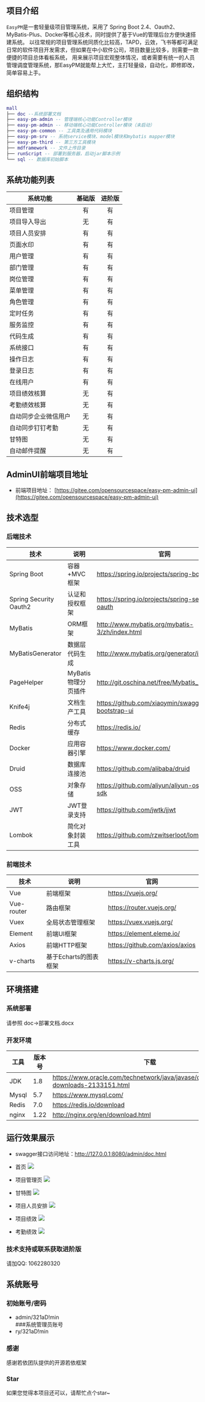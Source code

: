 
## 项目介绍

`EasyPM`是一套轻量级项目管理系统，采用了 Spring Boot 2.4、Oauth2、MyBatis-Plus、Docker等核心技术，同时提供了基于Vue的管理后台方便快速搭建系统。
以往常规的项目管理系统同质化比较高，TAPD，云效，飞书等都可满足日常的软件项目开发需求，但如果在中小软件公司，项目数量比较多，则需要一款便捷的项目总体看板系统，
用来展示项目宏观整体情况，或者需要有统一的人员管理调度管理系统，那EasyPM就能帮上大忙，主打轻量级，自动化，即修即改，简单容易上手。


## 组织结构

``` lua
mall
├── doc --系统部署文档
├── easy-pm-admin -- 管理端核心功能Controller模块
├── easy-pm-admin -- 移动端核心功能Controller模块（未启动）
├── easy-pm-common -- 工具类及通用代码模块
├── easy-pm-srv -- 系统service模块、model模块和mybatis mapper模块
├── easy-pm-third -- 第三方工具模块
├── mdframework -- 文件上传目录
├── runScript -- 部署到服务器，启动jar脚本示例
└── sql -- 数据库初始脚本
```

## 系统功能列表

| 系统功能       | 基础版 |                  进阶版                  |
|------------|:---:|:-------------------------------------:|
| 项目管理       |  有  |                   有                   |
| 项目导入导出     |  无  |                   有                   |
| 项目人员安排     |  有  |                   有                   |
| 页面水印       |  有  |                   有                   |
| 用户管理       |  有  |                   有                   |
| 部门管理       |  有  |                   有                   |
| 岗位管理       |  有  |                   有                   |
| 菜单管理       |  有  |                   有                   |
| 角色管理       |  有  |                   有                   |
| 定时任务       |  有  |                   有                   |
| 服务监控       |  有  |                   有                   |
| 代码生成       |  有  |                   有                   |
| 系统接口       |  有  |                   有                   |
| 操作日志       |  有  |                   有                   |
| 登录日志       |  有  |                   有                   |
| 在线用户       |  有  |                   有                   |
| 项目绩效核算     |  无  |                   有                   |
| 考勤绩效核算     |  无  |                   有                   |
| 自动同步企业微信用户 |  无  |                   有                   |
| 自动同步钉钉考勤   |  无  |                   有                   |
| 甘特图        |  无  |                   有                   |
| 自动邮件提醒     |  无  |                   有                   |


## AdminUI前端项目地址

- 前端项目地址： [https://gitee.com/opensourcespace/easy-pm-admin-ui](https://gitee.com/opensourcespace/easy-pm-admin-ui)

## 技术选型

### 后端技术

| 技术                   | 说明                 | 官网                                                 |
| ---------------------- | -------------------- | ---------------------------------------------------- |
| Spring Boot            | 容器+MVC框架         | https://spring.io/projects/spring-boot               |
| Spring Security Oauth2 | 认证和授权框架       | https://spring.io/projects/spring-security-oauth     |
| MyBatis                | ORM框架              | http://www.mybatis.org/mybatis-3/zh/index.html       |
| MyBatisGenerator       | 数据层代码生成       | http://www.mybatis.org/generator/index.html          |
| PageHelper             | MyBatis物理分页插件  | http://git.oschina.net/free/Mybatis_PageHelper       |
| Knife4j                | 文档生产工具         | https://github.com/xiaoymin/swagger-bootstrap-ui     |
| Redis                  | 分布式缓存           | https://redis.io/                                    |
| Docker                 | 应用容器引擎         | https://www.docker.com/                              |
| Druid                  | 数据库连接池         | https://github.com/alibaba/druid                     |
| OSS                    | 对象存储             | https://github.com/aliyun/aliyun-oss-java-sdk        |
| JWT                    | JWT登录支持          | https://github.com/jwtk/jjwt                         |
| Lombok                 | 简化对象封装工具     | https://github.com/rzwitserloot/lombok               |

### 前端技术

| 技术       | 说明                  | 官网                           |
| ---------- | --------------------- | ------------------------------ |
| Vue        | 前端框架              | https://vuejs.org/             |
| Vue-router | 路由框架              | https://router.vuejs.org/      |
| Vuex       | 全局状态管理框架      | https://vuex.vuejs.org/        |
| Element    | 前端UI框架            | https://element.eleme.io/      |
| Axios      | 前端HTTP框架          | https://github.com/axios/axios |
| v-charts   | 基于Echarts的图表框架 | https://v-charts.js.org/       |


## 环境搭建

### 系统部署
请参照 doc->部署文档.docx

### 开发环境

| 工具          | 版本号 | 下载                                                         |
| ------------- | ------ | ------------------------------------------------------------ |
| JDK           | 1.8    | https://www.oracle.com/technetwork/java/javase/downloads/jdk8-downloads-2133151.html |
| Mysql         | 5.7    | https://www.mysql.com/                                       |
| Redis         | 7.0    | https://redis.io/download                                    |
| nginx         | 1.22   | http://nginx.org/en/download.html                            |


## 运行效果展示

- swagger接口访问地址：http://127.0.0.1:8080/admin/doc.html


- 首页
![](mdframework/readme/img.png)


- 项目管理页
![](mdframework/readme/img_1.png)


- 甘特图
![](mdframework/readme/img_2.png)


- 项目人员安排
![](mdframework/readme/img_4.png)


- 项目绩效
![](mdframework/readme/img_5.png)


- 考勤绩效
![](mdframework/readme/img_6.png)



### 技术支持或联系获取进阶版
请加QQ: 1062280320


## 系统账号
### 初始账号/密码
- admin/321aD!min  
###系统管理员账号
- ry/321aD!min

### 感谢
感谢若依团队提供的开源若依框架

### Star
如果您觉得本项目还可以，请帮忙点个star~
